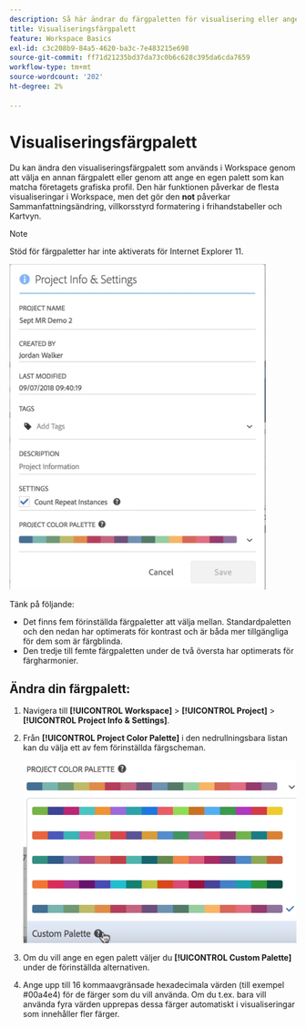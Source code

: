 ```yaml
---
description: Så här ändrar du färgpaletten för visualisering eller anger en egen anpassad färgpalett.
title: Visualiseringsfärgpalett
feature: Workspace Basics
exl-id: c3c208b9-84a5-4620-ba3c-7e483215e698
source-git-commit: ff71d21235bd37da73c0b6c628c395da6cda7659
workflow-type: tm+mt
source-wordcount: '202'
ht-degree: 2%

---
```


# Visualiseringsfärgpalett

Du kan ändra den visualiseringsfärgpalett som används i Workspace genom att välja en annan färgpalett eller genom att ange en egen palett som kan matcha företagets grafiska profil. Den här funktionen påverkar de flesta visualiseringar i Workspace, men det gör den **not** påverkar Sammanfattningsändring, villkorsstyrd formatering i frihandstabeller och Kartvyn.

>[!NOTE]
>
>Stöd för färgpaletter har inte aktiverats för Internet Explorer 11.

![](assets/color_palettes.png)

Tänk på följande:

* Det finns fem förinställda färgpaletter att välja mellan. Standardpaletten och den nedan har optimerats för kontrast och är båda mer tillgängliga för dem som är färgblinda.
* Den tredje till femte färgpaletten under de två översta har optimerats för färgharmonier.

## Ändra din färgpalett:

1. Navigera till **[!UICONTROL Workspace]** > **[!UICONTROL Project]** > **[!UICONTROL Project Info & Settings]**.
1. Från **[!UICONTROL Project Color Palette]** i den nedrullningsbara listan kan du välja ett av fem förinställda färgscheman.

   ![](assets/custom_palette.png)

1. Om du vill ange en egen palett väljer du **[!UICONTROL Custom Palette]** under de förinställda alternativen.
1. Ange upp till 16 kommaavgränsade hexadecimala värden (till exempel #00a4e4) för de färger som du vill använda. Om du t.ex. bara vill använda fyra värden upprepas dessa färger automatiskt i visualiseringar som innehåller fler färger.
